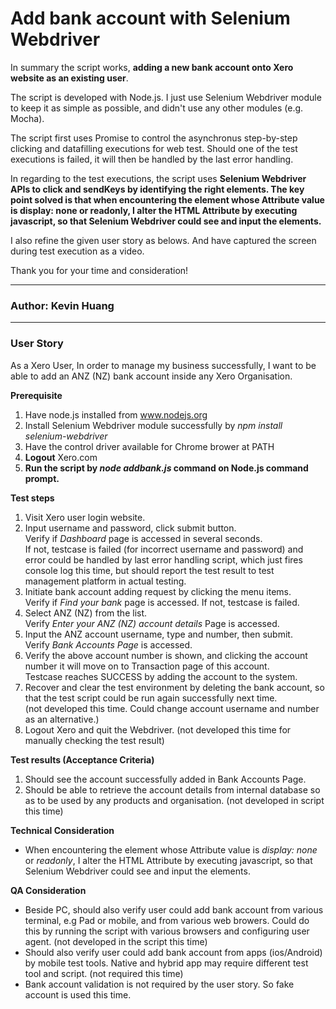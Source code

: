 Add bank account with Selenium Webdriver
===========================
In summary the script works, **adding a new bank account onto Xero website as an existing user**.

The script is developed with Node.js. I just use Selenium Webdriver module to keep it as simple as possible, and didn't use any other modules (e.g. Mocha).

The script first uses Promise to control the asynchronus step-by-step clicking and datafilling executions for web test. Should one of the test executions is failed, it will then be handled by the last error handling.

In regarding to the test executions, the script uses **Selenium Webdriver APIs to click and sendKeys by identifying the right elements. The key point solved is that when encountering the element whose Attribute value is display: none or readonly, I alter the HTML Attribute by executing javascript, so that Selenium Webdriver could see and input the elements.**

I also refine the given user story as belows. And have captured the screen during test execution as a video.

Thank you for your time and consideration!

****
### Author: Kevin Huang
****

### User Story
As a Xero User,
In order to manage my business successfully,
I want to be able to add an ANZ (NZ) bank account inside any Xero Organisation.

**Prerequisite**
 1. Have node.js installed from www.nodejs.org
 2. Install Selenium Webdriver module successfully by *npm install selenium-webdriver*
 3. Have the control driver available for Chrome brower at PATH
 4. **Logout** Xero.com
 5. **Run the script by *node addbank.js* command on Node.js command prompt.**

**Test steps** 
 1. Visit Xero user login website.
 2. Input username and password, click submit button.     
Verify if *Dashboard* page is accessed in several seconds.    
If not, testcase is failed (for incorrect username and password) and error could be handled by last error handling script, which just fires console log this time, but should report the test result to test management platform in actual testing.
 3. Initiate bank account adding request by clicking the menu items.    
 Verify if *Find your bank* page is accessed. If not, testcase is failed.
 4. Select ANZ (NZ) from the list.  
 Verify *Enter your ANZ (NZ) account details* Page is accessed.
 5. Input the ANZ account username, type and number, then submit.   
 Verify *Bank Accounts Page* is accessed.
 6. Verify the above account number is shown, and clicking the account number it will move on to Transaction page of this account.   
 Testcase reaches SUCCESS by adding the account to the system.
 7. Recover and clear the test environment by deleting the bank account, so that the test script could be run again successfully next time.    
 (not developed this time. Could change account username and number as an alternative.)
 8. Logout Xero and quit the Webdriver. (not developed this time for manually checking the test result)
 
**Test results (Acceptance Criteria)** 
1. Should see the account successfully added in Bank Accounts Page.
2. Should be able to retrieve the account details from internal database so as to be used by any products and organisation. (not developed in script this time)

**Technical Consideration**
* When encountering the element whose Attribute value is *display: none* or *readonly*, I alter the HTML Attribute by executing javascript, so that Selenium Webdriver could see and input the elements.

**QA Consideration**
* Beside PC, should also verify user could add bank account from various terminal, e.g Pad or mobile, and from various web browers.
Could do this by running the script with various browsers and configuring user agent. (not developed in the script this time)
* Should also verify user could add bank account from apps (ios/Android) by mobile test tools. Native and hybrid app may require different test tool and script. (not required this time)
* Bank account validation is not required by the user story. So fake account is used this time.
